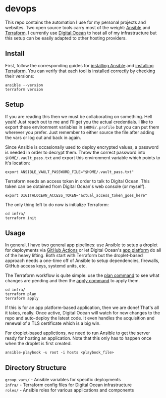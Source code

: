 # devops
This repo contains the automation I use for my personal projects and websites.
Two open source tools carry most of the weight: [Ansible](https://www.ansible.com/) and [Terraform](https://www.terraform.io/).
I currently use [Digital Ocean](https://www.digitalocean.com/) to host all of my infrastructure but this setup can be easily adapted to other hosting providers.

## Install
First, follow the corresponding guides for [installing Ansible](https://docs.ansible.com/ansible/latest/installation_guide/intro_installation.html) and [installing Terraform](https://www.terraform.io/downloads.html).
You can verify that each tool is installed correctly by checking their versions:
```
ansible --version
terraform version
```

## Setup
If you are reading this then we must be collaborating on something. Hell yeah!
Just reach out to me and I'll get you the actual credentials.
I like to export these environment variables in `$HOME/.profile` but you can put them wherever you prefer.
Just remember to either source the file after adding the vars or log out and back in again.

Since Ansible is occasionally used to deploy encrypted values, a password is needed in order to decrypt them.
Throw the correct password into `$HOME/.vault_pass.txt` and export this environment variable which points to it's location:
```
export ANSIBLE_VAULT_PASSWORD_FILE="$HOME/.vault_pass.txt"
```

Terraform needs an access token in order to talk to Digital Ocean.
This token can be obtained from Digital Ocean's web console (or myself).
```
export DIGITALOCEAN_ACCESS_TOKEN="actual_access_token_goes_here"
```

The only thing left to do now is initialize Terraform:
```
cd infra/
terraform init
```

## Usage
In general, I have two general app pipelines: use Ansible to setup a droplet for deployments via [GitHub Actions](https://github.com/features/actions) or let Digital Ocean's [app platform](https://www.digitalocean.com/products/app-platform/) do all of the heavy lifting.
Both start with Terraform but the droplet-based approach needs a one-time off of Ansible to setup dependencies, firewalls, GitHub access keys, systemd units, etc.

The Terraform workflow is quite simple: use the [plan command](https://www.terraform.io/docs/cli/commands/plan.html) to see what changes are pending and then the [apply command](https://www.terraform.io/docs/cli/commands/apply.html) to apply them.
```
cd infra/
terraform plan
terraform apply
```

If this is for an app platform-based application, then we are done!
That's all it takes, really.
Once active, Digital Ocean will watch for new changes to the repo and auto-deploy the latest code.
It even handles the acquisition and renewal of a TLS certificate which is a big win.

For droplet-based applictions, we need to run Ansible to get the server ready for hosting an application.
Note that this only has to happen once when the droplet is first created.
```
ansible-playbook -u root -i hosts <playbook_file>
```

## Directory Structure
`group_vars/` - Ansible variables for specific deployments  
`infra/` - Terraform config files for Digital Ocean infrastructure  
`roles/` - Ansible roles for various applications and components  
